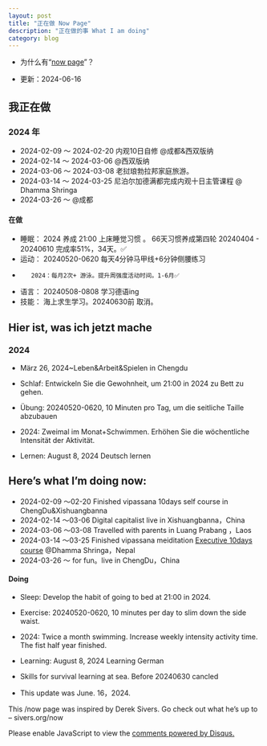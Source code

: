 ```yaml
---
layout: post
title: "正在做 Now Page"
description: "正在做的事 What I am doing"
category: blog
---
```



- 为什么有“[now page](http://nownownow.com/about)”？


- 更新：2024-06-16


## 我正在做


  
### 2024 年

- 2024-02-09 ～ 2024-02-20 内观10日自修 @成都&西双版纳
- 2024-02-14 ～ 2024-03-06 @西双版纳
- 2024-03-06 ～ 2024-03-08 老挝琅勃拉邦家庭旅游。
- 2024-03-14 ～ 2024-03-25 尼泊尔加德满都完成内观十日主管课程 @ Dhamma Shringa
- 2024-03-26 ～     @成都
#### 在做
- 睡眠：  2024 养成 21:00 上床睡觉习惯 。 66天习惯养成第四轮  20240404 - 20240610  完成率51%，34天。✅
- 运动：  20240520-0620 每天4分钟马甲线+6分钟侧腰练习      
-        2024：每月2次+ 游泳。提升周强度活动时间。1-6月✅
- 语言：  20240508-0808  学习德语ing
- 技能：  海上求生学习。20240630前 取消。

## Hier ist, was ich jetzt mache
### 2024


- März 26, 2024~Leben&Arbeit&Spielen in Chengdu

- Schlaf: Entwickeln Sie die Gewohnheit, um 21:00 in 2024 zu Bett zu gehen.

- Übung: 20240520-0620, 10 Minuten pro Tag, um die seitliche Taille abzubauen

- 2024: Zweimal im Monat+Schwimmen. Erhöhen Sie die wöchentliche Intensität der Aktivität.

- Lernen: August 8, 2024 Deutsch lernen



## Here’s what I’m doing now:

- 2024-02-09 ～02-20 Finished vipassana 10days self course in ChengDu&Xishuangbanna
- 2024-02-14 ～03-06 Digital capitalist live in Xishuangbanna，China
- 2024-03-06 ～03-08 Travelled with parents in Luang Prabang ，Laos
- 2024-03-14 ～03-25 Finished vipassana meiditation [Executive 10days course](http://executive.dhamma.org/) @Dhamma Shringa，Nepal
- 2024-03-26 ～      for fun。live in ChengDu，China
 
#### Doing
- Sleep: Develop the habit of going to bed at 21:00 in 2024.

- Exercise: 20240520-0620, 10 minutes per day to slim down the side waist.

- 2024: Twice a month swimming. Increase weekly intensity activity time. The fist half year finished.

- Learning: August 8, 2024 Learning German
  
- Skills for survival learning at sea. Before 20240630 cancled



  
- This update was June. 16，2024.

This /now page was inspired by Derek Sivers. Go check out what he’s up to – sivers.org/now 


<div id="disqus_thread"></div>
<script>

/**
*  RECOMMENDED CONFIGURATION VARIABLES: EDIT AND UNCOMMENT THE SECTION BELOW TO INSERT DYNAMIC VALUES FROM YOUR PLATFORM OR CMS.
*  LEARN WHY DEFINING THESE VARIABLES IS IMPORTANT: https://disqus.com/admin/universalcode/#configuration-variables*/
/*
var disqus_config = function () {
this.page.url = https://violettianjie.github.io;  // Replace PAGE_URL with your page's canonical URL variable
this.page.identifier = https://violettianjie.github.io; // Replace PAGE_IDENTIFIER with your page's unique identifier variable
};
*/
(function() { // DON'T EDIT BELOW THIS LINE
var d = document, s = d.createElement('script');
s.src = 'https://https-violettianjie-github-io-1.disqus.com/embed.js';
s.setAttribute('data-timestamp', +new Date());
(d.head || d.body).appendChild(s);
})();
</script>
<noscript>Please enable JavaScript to view the <a href="https://disqus.com/?ref_noscript">comments powered by Disqus.</a></noscript>


